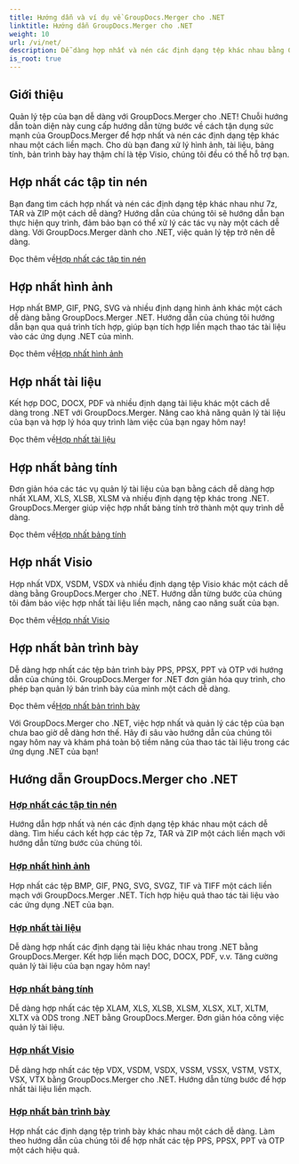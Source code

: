 ```yaml
---
title: Hướng dẫn và ví dụ về GroupDocs.Merger cho .NET
linktitle: Hướng dẫn GroupDocs.Merger cho .NET
weight: 10
url: /vi/net/
description: Dễ dàng hợp nhất và nén các định dạng tệp khác nhau bằng GroupDocs.Merger .NET. Tìm hiểu hướng dẫn từng bước về cách hợp nhất hình ảnh, tài liệu và hơn thế nữa!
is_root: true
---
```

## Giới thiệu

Quản lý tệp của bạn dễ dàng với GroupDocs.Merger cho .NET! Chuỗi hướng dẫn toàn diện này cung cấp hướng dẫn từng bước về cách tận dụng sức mạnh của GroupDocs.Merger để hợp nhất và nén các định dạng tệp khác nhau một cách liền mạch. Cho dù bạn đang xử lý hình ảnh, tài liệu, bảng tính, bản trình bày hay thậm chí là tệp Visio, chúng tôi đều có thể hỗ trợ bạn.

## Hợp nhất các tập tin nén
Bạn đang tìm cách hợp nhất và nén các định dạng tệp khác nhau như 7z, TAR và ZIP một cách dễ dàng? Hướng dẫn của chúng tôi sẽ hướng dẫn bạn thực hiện quy trình, đảm bảo bạn có thể xử lý các tác vụ này một cách dễ dàng. Với GroupDocs.Merger dành cho .NET, việc quản lý tệp trở nên dễ dàng.

 Đọc thêm về[Hợp nhất các tập tin nén](./merge-compress-files/)

## Hợp nhất hình ảnh
Hợp nhất BMP, GIF, PNG, SVG và nhiều định dạng hình ảnh khác một cách dễ dàng bằng GroupDocs.Merger .NET. Hướng dẫn của chúng tôi hướng dẫn bạn qua quá trình tích hợp, giúp bạn tích hợp liền mạch thao tác tài liệu vào các ứng dụng .NET của mình.

 Đọc thêm về[Hợp nhất hình ảnh](./image-merging/)

## Hợp nhất tài liệu
Kết hợp DOC, DOCX, PDF và nhiều định dạng tài liệu khác một cách dễ dàng trong .NET với GroupDocs.Merger. Nâng cao khả năng quản lý tài liệu của bạn và hợp lý hóa quy trình làm việc của bạn ngay hôm nay!

 Đọc thêm về[Hợp nhất tài liệu](./document-merging/)

## Hợp nhất bảng tính
Đơn giản hóa các tác vụ quản lý tài liệu của bạn bằng cách dễ dàng hợp nhất XLAM, XLS, XLSB, XLSM và nhiều định dạng tệp khác trong .NET. GroupDocs.Merger giúp việc hợp nhất bảng tính trở thành một quy trình dễ dàng.

 Đọc thêm về[Hợp nhất bảng tính](./spreadsheet-merging/)

## Hợp nhất Visio
Hợp nhất VDX, VSDM, VSDX và nhiều định dạng tệp Visio khác một cách dễ dàng bằng GroupDocs.Merger cho .NET. Hướng dẫn từng bước của chúng tôi đảm bảo việc hợp nhất tài liệu liền mạch, nâng cao năng suất của bạn.

 Đọc thêm về[Hợp nhất Visio](./visio-merging/)

## Hợp nhất bản trình bày
Dễ dàng hợp nhất các tệp bản trình bày PPS, PPSX, PPT và OTP với hướng dẫn của chúng tôi. GroupDocs.Merger for .NET đơn giản hóa quy trình, cho phép bạn quản lý bản trình bày của mình một cách dễ dàng.

 Đọc thêm về[Hợp nhất bản trình bày](./presentation-merging/)

Với GroupDocs.Merger cho .NET, việc hợp nhất và quản lý các tệp của bạn chưa bao giờ dễ dàng hơn thế. Hãy đi sâu vào hướng dẫn của chúng tôi ngay hôm nay và khám phá toàn bộ tiềm năng của thao tác tài liệu trong các ứng dụng .NET của bạn!
## Hướng dẫn GroupDocs.Merger cho .NET
### [Hợp nhất các tập tin nén](./merge-compress-files/)
Hướng dẫn hợp nhất và nén các định dạng tệp khác nhau một cách dễ dàng. Tìm hiểu cách kết hợp các tệp 7z, TAR và ZIP một cách liền mạch với hướng dẫn từng bước của chúng tôi.
### [Hợp nhất hình ảnh](./image-merging/)
Hợp nhất các tệp BMP, GIF, PNG, SVG, SVGZ, TIF và TIFF một cách liền mạch với GroupDocs.Merger .NET. Tích hợp hiệu quả thao tác tài liệu vào các ứng dụng .NET của bạn.
### [Hợp nhất tài liệu](./document-merging/)
Dễ dàng hợp nhất các định dạng tài liệu khác nhau trong .NET bằng GroupDocs.Merger. Kết hợp liền mạch DOC, DOCX, PDF, v.v. Tăng cường quản lý tài liệu của bạn ngay hôm nay!
### [Hợp nhất bảng tính](./spreadsheet-merging/)
Dễ dàng hợp nhất các tệp XLAM, XLS, XLSB, XLSM, XLSX, XLT, XLTM, XLTX và ODS trong .NET bằng GroupDocs.Merger. Đơn giản hóa công việc quản lý tài liệu.
### [Hợp nhất Visio](./visio-merging/)
Dễ dàng hợp nhất các tệp VDX, VSDM, VSDX, VSSM, VSSX, VSTM, VSTX, VSX, VTX bằng GroupDocs.Merger cho .NET. Hướng dẫn từng bước để hợp nhất tài liệu liền mạch.
### [Hợp nhất bản trình bày](./presentation-merging/)
Hợp nhất các định dạng tệp trình bày khác nhau một cách dễ dàng. Làm theo hướng dẫn của chúng tôi để hợp nhất các tệp PPS, PPSX, PPT và OTP một cách hiệu quả.